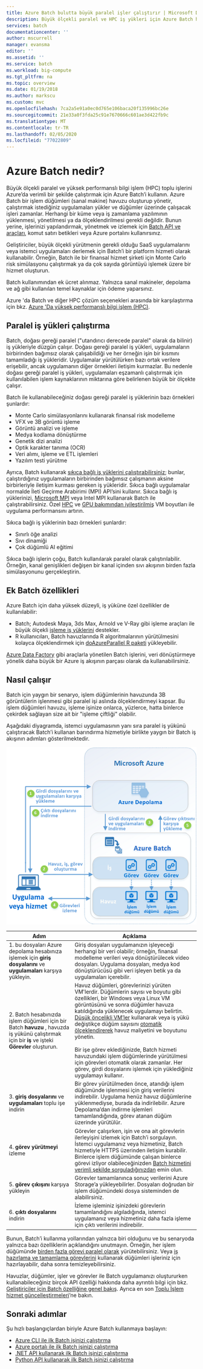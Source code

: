 ```yaml
---
title: Azure Batch bulutta büyük paralel işler çalıştırır | Microsoft Docs
description: Büyük ölçekli paralel ve HPC iş yükleri için Azure Batch hizmetini kullanma hakkında bilgi edinin
services: batch
documentationcenter: ''
author: mscurrell
manager: evansma
editor: ''
ms.assetid: ''
ms.service: batch
ms.workload: big-compute
ms.tgt_pltfrm: na
ms.topic: overview
ms.date: 01/19/2018
ms.author: markscu
ms.custom: mvc
ms.openlocfilehash: 7ca2a5e91a0ec0d765e106baca20f135996bc26e
ms.sourcegitcommit: 21e33a0f3fda25c91e7670666c601ae3d422fb9c
ms.translationtype: MT
ms.contentlocale: tr-TR
ms.lasthandoff: 02/05/2020
ms.locfileid: "77022809"
---
```

# <a name="what-is-azure-batch"></a>Azure Batch nedir?

Büyük ölçekli paralel ve yüksek performanslı bilgi işlem (HPC) toplu işlerini Azure’da verimli bir şekilde çalıştırmak için Azure Batch’i kullanın. Azure Batch bir işlem düğümleri (sanal makine) havuzu oluşturup yönetir, çalıştırmak istediğiniz uygulamaları yükler ve düğümler üzerinde çalışacak işleri zamanlar. Herhangi bir küme veya iş zamanlama yazılımının yüklenmesi, yönetilmesi ya da ölçeklendirilmesi gerekli değildir. Bunun yerine, işlerinizi yapılandırmak, yönetmek ve izlemek için [Batch API ve araçları](batch-apis-tools.md), komut satırı betikleri veya Azure portalını kullanırsınız. 

Geliştiriciler, büyük ölçekli yürütmenin gerekli olduğu SaaS uygulamalarını veya istemci uygulamaları derlemek için Batch’i bir platform hizmeti olarak kullanabilir. Örneğin, Batch ile bir finansal hizmet şirketi için Monte Carlo risk simülasyonu çalıştırmak ya da çok sayıda görüntüyü işlemek üzere bir hizmet oluşturun.

Batch kullanımından ek ücret alınmaz. Yalnızca sanal makineler, depolama ve ağ gibi kullanılan temel kaynaklar için ödeme yaparsınız.

Azure 'da Batch ve diğer HPC çözüm seçenekleri arasında bir karşılaştırma için bkz. [Azure 'Da yüksek performanslı bilgi işlem (HPC)](https://docs.microsoft.com/azure/architecture/topics/high-performance-computing/).

## <a name="run-parallel-workloads"></a>Paralel iş yükleri çalıştırma
Batch, doğası gereği paralel ("utandırıcı derecede paralel" olarak da bilinir) iş yükleriyle düzgün çalışır. Doğası gereği paralel iş yükleri, uygulamaların birbirinden bağımsız olarak çalışabildiği ve her örneğin işin bir kısmını tamamladığı iş yükleridir. Uygulamalar yürütülürken bazı ortak verilere erişebilir, ancak uygulamanın diğer örnekleri iletişim kurmazlar. Bu nedenle doğası gereği paralel iş yükleri, uygulamaları eşzamanlı çalıştırmak için kullanılabilen işlem kaynaklarının miktarına göre belirlenen büyük bir ölçekte çalışır.

Batch ile kullanabileceğiniz doğası gereği paralel iş yüklerinin bazı örnekleri şunlardır:

* Monte Carlo simülasyonlarını kullanarak finansal risk modelleme
* VFX ve 3B görüntü işleme
* Görüntü analizi ve işleme
* Medya kodlama dönüştürme
* Genetik dizi analizi
* Optik karakter tanıma (OCR)
* Veri alımı, işleme ve ETL işlemleri
* Yazılım testi yürütme

Ayrıca, Batch kullanarak [sıkıca bağlı iş yüklerini çalıştırabilirsiniz](batch-mpi.md); bunlar, çalıştırdığınız uygulamaların birbirinden bağımsız çalışmanın aksine birbirleriyle iletişim kurması gereken iş yükleridir. Sıkıca bağlı uygulamalar normalde İleti Geçirme Arabirimi (MPI) API’sini kullanır. Sıkıca bağlı iş yüklerinizi, [Microsoft MPI](https://msdn.microsoft.com/library/bb524831(v=vs.85).aspx) veya Intel MPI kullanarak Batch ile çalıştırabilirsiniz. Özel [HPC](../virtual-machines/linux/sizes-hpc.md) ve [GPU bakımından iyileştirilmiş](../virtual-machines/linux/sizes-gpu.md) VM boyutları ile uygulama performansını artırın.

Sıkıca bağlı iş yüklerinin bazı örnekleri şunlardır:
* Sınırlı öğe analizi
* Sıvı dinamiği
* Çok düğümlü AI eğitimi

Sıkıca bağlı işlerin çoğu, Batch kullanılarak paralel olarak çalıştırılabilir. Örneğin, kanal genişlikleri değişen bir kanal içinden sıvı akışının birden fazla simülasyonunu gerçekleştirin.

## <a name="additional-batch-capabilities"></a>Ek Batch özellikleri

Azure Batch için daha yüksek düzeyli, iş yüküne özel özellikler de kullanılabilir:
* Batch; Autodesk Maya, 3ds Max, Arnold ve V-Ray gibi işleme araçları ile büyük ölçekli [işleme iş yüklerini](batch-rendering-service.md) destekler. 
* R kullanıcıları, Batch havuzlarında R algoritmalarının yürütülmesini kolayca ölçeklendirmek için [doAzureParallel R paketi](https://github.com/Azure/doAzureParallel) yükleyebilir.

[Azure Data Factory](../data-factory/transform-data-using-dotnet-custom-activity.md) gibi araçlarla yönetilen Batch işlerini, veri dönüştürmeye yönelik daha büyük bir Azure iş akışının parçası olarak da kullanabilirsiniz.


## <a name="how-it-works"></a>Nasıl çalışır
Batch için yaygın bir senaryo, işlem düğümlerinin havuzunda 3B görüntülerin işlenmesi gibi paralel işi aslında ölçeklendirmeyi kapsar. Bu işlem düğümleri havuzu, işleme işinize onlarca, yüzlerce, hatta binlerce çekirdek sağlayan size ait bir "işleme çiftliği" olabilir.

Aşağıdaki diyagramda, istemci uygulamasının yanı sıra paralel iş yükünü çalıştıracak Batch’i kullanan barındırma hizmetiyle birlikte yaygın bir Batch iş akışının adımları gösterilmektedir.

![Batch çözümü incelemesi](./media/batch-technical-overview/tech_overview_03.png)


|Adım  |Açıklama  |
|---------|---------|
|1. bu dosyaları Azure depolama hesabınıza işlemek için **giriş dosyalarını** ve **uygulamaları** karşıya yükleyin.     |Giriş dosyaları uygulamanızın işleyeceği herhangi bir veri olabilir; örneğin, finansal modelleme verileri veya dönüştürülecek video dosyaları. Uygulama dosyaları, medya kod dönüştürücüsü gibi veri işleyen betik ya da uygulamaları içerebilir.|
|2. Batch hesabınızda işlem düğümleri için bir Batch **havuzu** , havuzda iş yükünü çalıştırmak için bir **iş** ve işteki **Görevler** oluşturun.     | Havuz düğümleri, görevlerinizi yürüten VM'lerdir. Düğümlerin sayısı ve boyutu gibi özellikleri, bir Windows veya Linux VM görüntüsünü ve sonra düğümler havuza katıldığında yüklenecek uygulamayı belirtin. [Düşük öncelikli VM’ler](batch-low-pri-vms.md) kullanarak veya iş yükü değiştikçe düğüm sayısını [otomatik ölçeklendirerek](batch-automatic-scaling.md) havuz maliyetini ve boyutunu yönetin. <br/><br/>Bir işe görev eklediğinizde, Batch hizmeti havuzundaki işlem düğümlerinde yürütülmesi için görevleri otomatik olarak zamanlar. Her görev, girdi dosyalarını işlemek için yüklediğiniz uygulamayı kullanır. |
|3. **giriş dosyalarını** ve **uygulamaları** toplu işe indirin     |Bir görev yürütülmeden önce, atandığı işlem düğümünde işlenmesi için giriş verilerini indirebilir. Uygulama henüz havuz düğümlerine yüklenmediyse, burada da indirilebilir. Azure Depolama’dan indirme işlemleri tamamlandığında, görev atanan düğüm üzerinde yürütülür.|
|4. **görev yürütmeyi** izleme     |Görevler çalışırken, işin ve ona ait görevlerin ilerleyişini izlemek için Batch’i sorgulayın. İstemci uygulamanız veya hizmetiniz, Batch hizmetiyle HTTPS üzerinden iletişim kurabilir. Binlerce işlem düğümünde çalışan binlerce görevi izliyor olabileceğinizden [Batch hizmetini verimli şekilde sorguladığınızdan](batch-efficient-list-queries.md) emin olun.|
|5. **görev çıkışını** karşıya yükleyin     |Görevler tamamlanınca sonuç verilerini Azure Storage’a yükleyebilirler. Dosyaları doğrudan bir işlem düğümündeki dosya sisteminden de alabilirsiniz.|
|6. **çıktı dosyalarını** indirin     |İzleme işleminiz işinizdeki görevlerin tamamlandığını algıladığında, istemci uygulamanız veya hizmetiniz daha fazla işleme için çıktı verilerini indirebilir.|




Bunun, Batch’i kullanma yollarından yalnızca biri olduğunu ve bu senaryoda yalnızca bazı özelliklerin açıklandığını unutmayın. Örneğin, her işlem düğümünde [birden fazla görevi paralel olarak](batch-parallel-node-tasks.md) yürütebilirsiniz. Veya [iş hazırlama ve tamamlama görevlerini](batch-job-prep-release.md) kullanarak düğümleri işleriniz için hazırlayabilir, daha sonra temizleyebilirsiniz. 

Havuzlar, düğümler, işler ve görevler ile Batch uygulamanızı oluştururken kullanabileceğiniz birçok API özelliği hakkında daha ayrıntılı bilgi için bkz. [Geliştiriciler için Batch özelliğine genel bakış](batch-api-basics.md). Ayrıca en son [Toplu İşlem hizmet güncelleştirmeleri](https://azure.microsoft.com/updates/?product=batch)’ne bakın.

## <a name="next-steps"></a>Sonraki adımlar

Şu hızlı başlangıçlardan biriyle Azure Batch kullanmaya başlayın:
* [Azure CLI ile ilk Batch işinizi çalıştırma](quick-create-cli.md)
* [Azure portalı ile ilk Batch işinizi çalıştırma](quick-create-portal.md)
* [.NET API kullanarak ilk Batch işinizi çalıştırma](quick-run-dotnet.md)
* [Python API kullanarak ilk Batch işinizi çalıştırma](quick-run-python.md)


